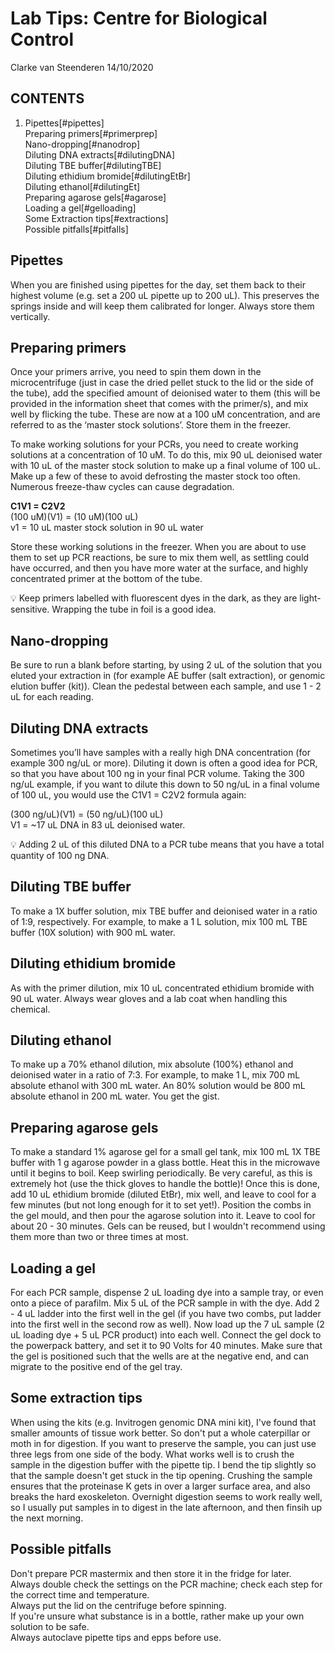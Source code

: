 Lab Tips: Centre for Biological Control
================
Clarke van Steenderen
14/10/2020

## CONTENTS

1. Pipettes[#pipettes]   
Preparing primers[#primerprep]   
Nano-dropping[#nanodrop]   
Diluting DNA extracts[#dilutingDNA]   
Diluting TBE buffer[#dilutingTBE]   
Diluting ethidium bromide[#dilutingEtBr]    
Diluting ethanol[#dilutingEt]   
Preparing agarose gels[#agarose]    
Loading a gel[#gelloading]    
Some Extraction tips[#extractions]    
Possible pitfalls[#pitfalls]    

## Pipettes <a name = "pipettes"></a>

When you are finished using pipettes for the day, set them back to their
highest volume (e.g. set a 200 uL pipette up to 200 uL). This preserves
the springs inside and will keep them calibrated for longer. Always
store them vertically.

## Preparing primers <a name = "primerprep"></a>

Once your primers arrive, you need to spin them down in the
microcentrifuge (just in case the dried pellet stuck to the lid or the
side of the tube), add the specified amount of deionised water to them
(this will be provided in the information sheet that comes with the
primer/s), and mix well by flicking the tube. These are now at a 100 uM
concentration, and are referred to as the ‘master stock solutions’. Store
them in the freezer.

To make working solutions for your PCRs, you need to create working
solutions at a concentration of 10 uM. To do this, mix 90 uL deionised
water with 10 uL of the master stock solution to make up a final volume
of 100 uL. Make up a few of these to avoid defrosting the master stock too often. Numerous freeze-thaw cycles can 
cause degradation.

**C1V1 = C2V2**  
(100 uM)(V1) = (10 uM)(100 uL)  
v1 = 10 uL master stock solution in 90 uL water

Store these working solutions in the freezer. When you are about to use
them to set up PCR reactions, be sure to mix them well, as settling
could have occurred, and then you have more water at the surface, and
highly concentrated primer at the bottom of the tube.

:bulb: Keep primers labelled with fluorescent dyes in the dark, as they are light-sensitive.
Wrapping the tube in foil is a good idea.

## Nano-dropping <a name = "nanodrop"></a>

Be sure to run a blank before starting, by using 2 uL of the solution
that you eluted your extraction in (for example AE buffer (salt
extraction), or genomic elution buffer (kit)). Clean the pedestal
between each sample, and use 1 - 2 uL for each reading.

## Diluting DNA extracts <a name = "dilutingDNA"></a>

Sometimes you’ll have samples with a really high DNA concentration (for
example 300 ng/uL or more). Diluting it down is often a good idea for
PCR, so that you have about 100 ng in your final PCR volume. Taking the
300 ng/uL example, if you want to dilute this down to 50 ng/uL in a
final volume of 100 uL, you would use the C1V1 = C2V2 formula again:

(300 ng/uL)(V1) = (50 ng/uL)(100 uL)  
V1 = \~17 uL DNA in 83 uL deionised water.

:bulb: Adding 2 uL of this diluted DNA to a PCR tube means that you have
a total quantity of 100 ng DNA.

## Diluting TBE buffer <a name = "dilutingTBE"></a>

To make a 1X buffer solution, mix TBE buffer and deionised water in a
ratio of 1:9, respectively. For example, to make a 1 L solution, mix 100
mL TBE buffer (10X solution) with 900 mL water.

## Diluting ethidium bromide <a name = "dilutingEtBr"></a>

As with the primer dilution, mix 10 uL concentrated ethidium bromide
with 90 uL water. Always wear gloves and a lab coat when handling this
chemical.

## Diluting ethanol <a name = "dilutingEt"></a>

To make up a 70% ethanol dilution, mix absolute (100%) ethanol and deionised water in a ratio of 7:3. 
For example, to make 1 L, mix 700 mL absolute ethanol with 300 mL water.  An 80% solution would
be 800 mL absolute ethanol in 200 mL water. You get the gist.

## Preparing agarose gels <a name = "agarose"></a>

To make a standard 1% agarose gel for a small gel tank, mix 100 mL 1X
TBE buffer with 1 g agarose powder in a glass bottle. Heat this in the
microwave until it begins to boil. Keep swirling periodically. Be very
careful, as this is extremely hot (use the thick gloves to handle the
bottle)\! Once this is done, add 10 uL ethidium bromide (diluted EtBr),
mix well, and leave to cool for a few minutes (but not long enough for
it to set yet\!). Position the combs in the gel mould, and then pour the
agarose solution into it. Leave to cool for about 20 - 30 minutes. Gels can be reused, but I wouldn't recommend using them more than two or three times at most.

## Loading a gel <a name = "gelloading"></a>

For each PCR sample, dispense 2 uL loading dye into a sample tray, or
even onto a piece of parafilm. Mix 5 uL of the PCR sample in with the
dye. Add 2 - 4 uL ladder into the first well in the gel (if you have two
combs, put ladder into the first well in the second row as well). Now
load up the 7 uL sample (2 uL loading dye + 5 uL PCR product) into each
well. Connect the gel dock to the powerpack battery, and set it to 90
Volts for 40 minutes. Make sure that the gel is positioned such that the
wells are at the negative end, and can migrate to the positive end of
the gel tray.

## Some extraction tips <a name = "extractions"></a>

When using the kits (e.g. Invitrogen genomic DNA mini kit), I've found that smaller amounts of tissue work better.
So don't put a whole caterpillar or moth in for digestion. If you want to preserve the sample, you can just use three legs from one side of the body.
What works well is to crush the sample in the digestion buffer with the pipette tip. I bend the tip slightly so that the sample doesn't get stuck in the tip opening.
Crushing the sample ensures that the proteinase K gets in over a larger surface area, and also breaks the hard exoskeleton.
Overnight digestion seems to work really well, so I usually put samples in to digest in the late afternoon, and then finsih up the next morning.

## Possible pitfalls <a name = "pitfalls"></a>

Don't prepare PCR mastermix and then store it in the fridge for later.   
Always double check the settings on the PCR machine; check each step for the correct time and temperature.   
Always put the lid on the centrifuge before spinning.   
If you're unsure what substance is in a bottle, rather make up your own solution to be safe.   
Always autoclave pipette tips and epps before use.  

